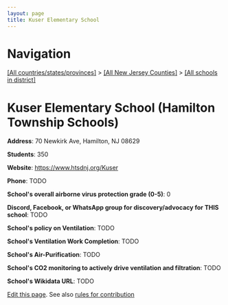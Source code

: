 ```yaml
---
layout: page
title: Kuser Elementary School
---
```

# Navigation

[[All countries/states/provinces]](../../../..) > [[All New Jersey Counties]](../../..) > [[All schools in district]](..)

# Kuser Elementary School (Hamilton Township Schools)

**Address**: 70 Newkirk Ave, Hamilton, NJ 08629

**Students**: 350

**Website**: <https://www.htsdnj.org/Kuser>

**Phone**: TODO

**School's overall airborne virus protection grade (0-5)**: 0

**Discord, Facebook, or WhatsApp group for discovery/advocacy for THIS school**: TODO

**School's policy on Ventilation**: TODO

**School's Ventilation Work Completion**: TODO

**School's Air-Purification**: TODO

**School's CO2 monitoring to actively drive ventilation and filtration**: TODO

**School's Wikidata URL**: TODO


[Edit this page](https://github.com/ventilate-schools/NJ/edit/main/./Mercer/Hamilton_Township_Schools/Kuser_Elementary_School.md). See also [rules for contribution](../../../contribution-rules/)